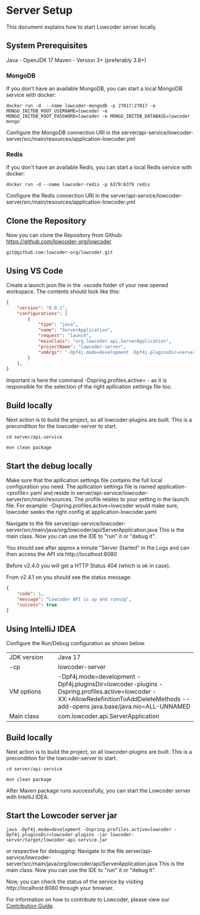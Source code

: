 # Server Setup

This document explains how to start Lowcoder server locally.

## System Prerequisites

Java - OpenJDK 17 Maven - Version 3+ (preferably 3.8+)

### MongoDB

If you don't have an available MongoDB, you can start a local MongoDB service with docker:

```shell
docker run -d  --name lowcoder-mongodb -p 27017:27017 -e MONGO_INITDB_ROOT_USERNAME=lowcoder -e MONGO_INITDB_ROOT_PASSWORD=lowcoder -e MONGO_INITDB_DATABASE=lowcoder mongo
```

Configure the MongoDB connection URI in the server/api-service/lowcoder-server/src/main/resources/application-lowcoder.yml


### Redis

If you don't have an available Redis, you can start a local Redis service with docker:

```shell
docker run -d --name lowcoder-redis -p 6379:6379 redis
```

Configure the Redis connection URI in the server/api-service/lowcoder-server/src/main/resources/application-lowcoder.yml

## Clone the Repository

Now you can clone the Repository from Github: https://github.com/lowcoder-org/lowcoder

```shell
git@github.com:lowcoder-org/lowcoder.git
```

## Using VS Code

Create a launch.json file in the .vscode folder of your new opened workspace.
The contents should look like this:

```JSON
{
    "version": "0.0.1",
    "configurations": [
        {
            "type": "java",
            "name": "ServerApplication",
            "request": "launch",
            "mainClass": "org.lowcoder.api.ServerApplication",
            "projectName": "lowcoder-server",
            "vmArgs": "-Dpf4j.mode=development -Dpf4j.pluginsDir=server/api-service/lowcoder-plugins -Dspring.profiles.active=lowcoder-local-dev -XX:+AllowRedefinitionToAddDeleteMethods --add-opens java.base/java.nio=ALL-UNNAMED"
        }
    ],
}
```

Important is here the command -Dspring.profiles.active= - as it is responsible for the selection of the right apllication settings file too. 

## Build locally

Next action is to build the project, so all lowcoder-plugins are built. This is a precondition for the lowcoder-server to start.

```shell
cd server/api-service

mvn clean package
```

## Start the debug locally

Make sure that the apllication settings file contains the full local configuration you need. The apllication settings file is named application-\<profile>.yaml and reside in server/api-service/lowcoder-server/src/main/resources. The profile relates to your setting in the launch file. For example: -Dspring.profiles.active=lowcoder would make sure, lowcoder seeks the right config at application-lowcoder.yaml

Navigate to the file server/api-service/lowcoder-server/src/main/java/org/lowcoder/api/ServerApplication.java 
This is the main class. Now you can use the IDE to "run" it or "debug it".

You should see after approx a minute "Server Started" in the Logs and can then access the API via http://localhost:8080

Before v2.4.0 you will get a HTTP Status 404 (which is ok in case).

From v2.4.1 on you should see the status message:

```JSON
{
    "code": 1,
    "message": "Lowcoder API is up and runnig",
    "success": true
}
```

## Using IntelliJ IDEA

Configure the Run/Debug configuration as shown below.

<table>
    <tr>
        <td style="width: 115px">JDK version</td>
        <td>Java 17  </td>
    </tr>
    <tr>
        <td>-cp </td>
        <td>lowcoder-server </td>
    </tr>
    <tr>
        <td>VM options </td>
        <td>-Dpf4j.mode=development -Dpf4j.pluginsDir=lowcoder-plugins -Dspring.profiles.active=lowcoder -XX:+AllowRedefinitionToAddDeleteMethods --add-opens java.base/java.nio=ALL-UNNAMED</td>
    </tr>
    <tr>
        <td>Main class </td>
        <td>com.lowcoder.api.ServerApplication </td>
    </tr>
</table>

## Build locally

Next action is to build the project, so all lowcoder-plugins are built. This is a precondition for the lowcoder-server to start.

```shell
cd server/api-service

mvn clean package
```

After Maven package runs successfully, you can start the Lowcoder server with IntelliJ IDEA.


## Start the Lowcoder server jar

```shell
java -Dpf4j.mode=development -Dspring.profiles.active=lowcoder -Dpf4j.pluginsDir=lowcoder-plugins -jar lowcoder-server/target/lowcoder-api-service.jar
```
or respective for debugging: Navigate to the file server/api-service/lowcoder-server/src/main/java/org/lowcoder/api/ServerApplication.java This is the main class. Now you can use the IDE to "run" it or "debug it".


Now, you can check the status of the service by visiting http://localhost:8080 through your browser.

For information on how to contribute to Lowcoder, please view our [Contribution Guide](https://docs.lowcoder.cloud/lowcoder-documentation/lowcoder-extension/opensource-contribution).